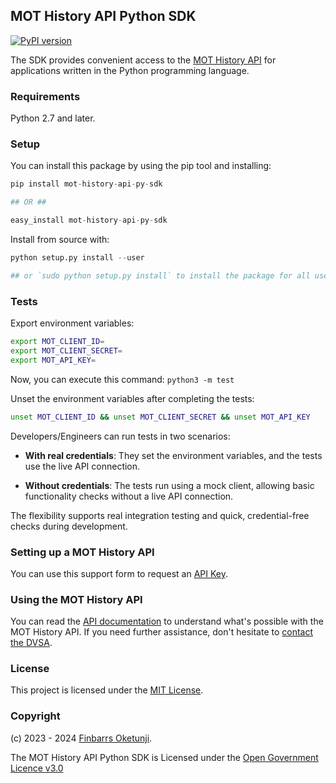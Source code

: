 ## MOT History API Python SDK

[![PyPI version](https://badge.fury.io/py/mot-history-api-py-sdk.svg)](https://badge.fury.io/py/mot-history-api-py-sdk)

The SDK provides convenient access to the [MOT History API](https://documentation.history.mot.api.gov.uk/) for applications written in the Python programming language.

### Requirements

Python 2.7 and later.

### Setup

You can install this package by using the pip tool and installing:

```python
pip install mot-history-api-py-sdk

## OR ##

easy_install mot-history-api-py-sdk
```

Install from source with:

```python
python setup.py install --user

## or `sudo python setup.py install` to install the package for all users
```

### Tests

Export environment variables:

```sh
export MOT_CLIENT_ID=
export MOT_CLIENT_SECRET=
export MOT_API_KEY=
```

Now, you can execute this command: `python3 -m test`

Unset the environment variables after completing the tests:

```sh
unset MOT_CLIENT_ID && unset MOT_CLIENT_SECRET && unset MOT_API_KEY
```

Developers/Engineers can run tests in two scenarios:

+ **With real credentials**: They set the environment variables, and the tests use the live API connection.

+ **Without credentials**: The tests run using a mock client, allowing basic functionality checks without a live API connection.

The flexibility supports real integration testing and quick, credential-free checks during development.

### Setting up a MOT History API

You can use this support form to request an [API Key](https://documentation.history.mot.api.gov.uk/mot-history-api/register).


### Using the MOT History API

You can read the [API documentation](https://documentation.history.mot.api.gov.uk/) to understand what's possible with the MOT History API. If you need further assistance, don't hesitate to [contact the DVSA](https://documentation.history.mot.api.gov.uk/mot-history-api/support).


### License

This project is licensed under the [MIT License](./LICENSE).


### Copyright

(c) 2023 - 2024 [Finbarrs Oketunji](https://finbarrs.eu).

The MOT History API Python SDK is Licensed under the [Open Government Licence v3.0](
https://www.nationalarchives.gov.uk/doc/open-government-licence/version/3/)
